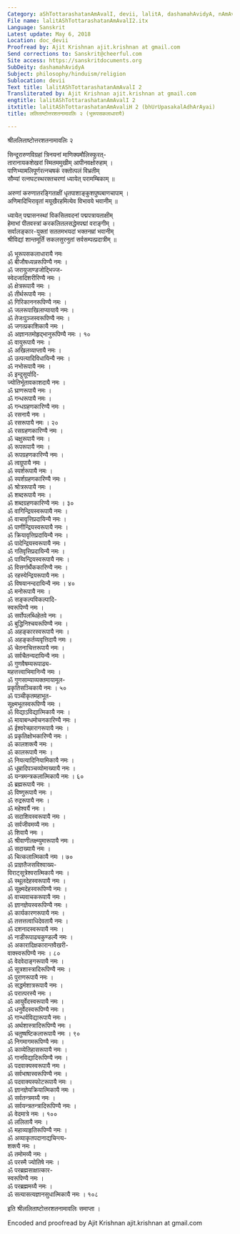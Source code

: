 ```yaml
---
Category: aShTottarashatanAmAvalI, devii, lalitA, dashamahAvidyA, nAmAvalI, devI
File name: lalitAShTottarashatanAmAvalI2.itx
Language: Sanskrit
Latest update: May 6, 2018
Location: doc_devii
Proofread by: Ajit Krishnan ajit.krishnan at gmail.com
Send corrections to: Sanskrit@cheerful.com
Site access: https://sanskritdocuments.org
SubDeity: dashamahAvidyA
Subject: philosophy/hinduism/religion
Sublocation: devii
Text title: lalitAShTottarashatanAmAvalI 2
Transliterated by: Ajit Krishnan ajit.krishnan at gmail.com
engtitle: lalitAShTottarashatanAmAvalI 2
itxtitle: lalitAShTottarashatanAmAvaliH 2 (bhUrUpasakalAdhArAyai)
title: ललिताष्टोत्तरशतनामावलिः २ (भूरूपसकलाधारायै)

---
```

  
 श्रीललिताष्टोत्तरशतनामावलिः २   
  
सिन्दूरारुणविग्रहां त्रिनयनां माणिक्यमौलिस्फुरत्-  
    तारानायकशेखरां स्मितममुखीम् आपीनवक्षोरुहाम् ।  
पाणिभ्यामलिपूर्णरत्नचषकं रक्तोत्पलं विभ्रतीम्  
    सौम्यां रत्नघटस्थरक्तचरणां ध्यायेत् परामम्बिकाम् ॥  
  
अरुणां करुणातरङ्गिताक्षीं धृतपाशाङ्कुशपुष्पबाणचापाम् ।  
अणिमादिभिरावृतां मयूखैरहमित्येव विभावये भवानीम् ॥  
  
ध्यायेत् पद्मासनस्थां विकसितवदनां पद्मपत्रायताक्षीम्  
    हेमाभां पीतवस्त्रां करकलितलसद्धेमपद्मां वराङ्गीम् ।  
सर्वालङ्कार-युक्तां सततमभयदां भक्तनम्रां भवानीम्  
    श्रीविद्यां शान्तमूर्तिं सकलसुरनुतां सर्वसम्पत्प्रदात्रीम् ॥  
  
ॐ भूरूपसकलाधारायै नमः  
ॐ बीजौषध्यन्नरूपिण्यै नमः ।  
ॐ जरायुजाण्डजोद्भिज्ज-  
    स्वेदजादिशरीरिण्यै नमः ।  
ॐ क्षेत्ररूपायै नमः ।  
ॐ तीर्थरूपायै नमः ।  
ॐ गिरिकाननरूपिण्यै नमः ।  
ॐ जलरूपाखिलाप्यायायै नमः ।  
ॐ तेजःपुञ्जस्वरूपिण्यै नमः ।  
ॐ जगत्प्रकाशिकायै नमः ।  
ॐ अज्ञानतमोहृद्भानुरूपिण्यै नमः । १०  
ॐ वायुरूपायै नमः ।  
ॐ अखिलव्याप्तायै नमः ।  
ॐ उत्पत्यादिविधायिन्यै नमः ।  
ॐ नभोरूपायै नमः ।  
ॐ इन्दुसूर्यादि-  
    ज्योतिर्भूतावकाशदायै नमः ।  
ॐ घ्राणरूपायै नमः ।  
ॐ गन्धरूपायै नमः ।  
ॐ गन्धग्रहणकारिण्यै नमः ।  
ॐ रसनायै नमः ।  
ॐ रसरूपायै नमः । २०  
ॐ रसग्रहणकारिण्यै नमः ।  
ॐ चक्षुरूपायै नमः ।  
ॐ रूपरूपायै नमः ।  
ॐ रूपग्रहणकारिण्यै नमः ।  
ॐ त्वग्रूपायै नमः ।  
ॐ स्पर्शरूपायै नमः ।  
ॐ स्पर्शग्रहणकारिण्यै नमः ।  
ॐ श्रोत्ररूपायै नमः ।  
ॐ शब्दरूपायै नमः ।  
ॐ शब्दग्रहणकारिण्यै नमः । ३०  
ॐ वागिन्द्रियस्वरूपायै नमः ।  
ॐ वाचावृत्तिप्रदायिन्यै नमः ।  
ॐ पाणीन्द्रियस्वरूपायै नमः ।  
ॐ क्रियावृत्तिप्रदायिन्यै नमः ।  
ॐ पादेन्द्रियस्वरूपायै नमः ।  
ॐ गतिवृत्तिप्रदायिन्यै नमः ।  
ॐ पाय्विन्द्रियस्वरूपायै नमः ।  
ॐ विसर्गार्थैककारिण्यै नमः ।  
ॐ रहस्येन्द्रियरूपायै नमः ।  
ॐ विषयानन्ददायिन्यै नमः । ४०  
ॐ मनोरूपायै नमः ।  
ॐ सङ्कल्पविकल्पादि-  
    स्वरूपिण्यै नमः ।  
ॐ सर्वोपलब्धिहेतवे नमः ।  
ॐ बुद्धिनिश्चयरूपिण्यै नमः ।  
ॐ अहङ्कारस्वरूपायै नमः ।  
ॐ अहङ्कर्तव्यवृत्तिदायै नमः ।  
ॐ चेतनाचित्तरूपायै नमः ।  
ॐ सर्वचैतन्यदायिन्यै नमः ।  
ॐ गुणवैषम्यरूपाढ्य-  
    महत्तत्त्वाभिमानिन्यै नमः ।  
ॐ गुणसाम्याव्यक्तमायामूल-  
    प्रकृतिसञ्चिकायै नमः । ५०  
ॐ पञ्चीकृतमहाभूत-  
    सूक्ष्मभूतस्वरूपिण्यै नमः ।  
ॐ विद्याऽविद्यात्मिकायै नमः ।  
ॐ मायाबन्धमोचनकारिण्यै नमः ।  
ॐ ईश्वरेच्छारागरूपायै नमः ।  
ॐ प्रकृतिक्षोभकारिण्यै नमः ।  
ॐ कालशक्त्यै नमः ।  
ॐ कालरूपायै नमः ।  
ॐ नियत्यादिनियामिकायै नमः ।  
ॐ धूम्रादिपञ्चव्योमाख्यायै नमः ।  
ॐ यन्त्रमन्त्रकलात्मिकायै नमः । ६०  
ॐ ब्रह्मरूपायै नमः ।  
ॐ विष्णुरूपायै नमः ।  
ॐ रुद्ररूपायै नमः ।  
ॐ महेश्वर्यै नमः ।  
ॐ सदाशिवस्वरूपायै नमः ।  
ॐ सर्वजीवमय्यै नमः ।  
ॐ शिवायै नमः ।  
ॐ श्रीवाणीलक्ष्म्युमारूपायै नमः ।  
ॐ सदाख्यायै नमः ।  
ॐ चित्कलात्मिकायै नमः । ७०  
ॐ प्राज्ञतैजसविश्वाख्य-  
    विराट्सूत्रेश्वरात्मिकायै नमः ।  
ॐ स्थूलदेहस्वरूपायै नमः ।  
ॐ सूक्ष्मदेहस्वरूपिण्यै नमः ।  
ॐ वाच्यवाचकरूपायै नमः ।  
ॐ ज्ञानज्ञेयस्वरूपिण्यै नमः ।  
ॐ कार्यकारणरूपायै नमः ।  
ॐ तत्तत्तत्वाधिदेवतायै नमः ।  
ॐ दशनादस्वरूपायै नमः ।  
ॐ नाडीरूपाढ्यकुण्डल्यै नमः ।  
ॐ अकारादिक्षकारान्तवैखरी-  
    वाक्स्वरूपिण्यै नमः । ८०  
ॐ वेदवेदाङ्गरूपायै नमः ।  
ॐ सूत्रशास्त्रादिरूपिण्यै नमः ।  
ॐ पुराणरूपायै नमः ।  
ॐ सद्धर्मशात्ररूपायै नमः ।  
ॐ परात्परस्यै नमः ।  
ॐ आयुर्वेदस्वरूपायै नमः ।  
ॐ धनुर्वेदस्वरूपिण्यै नमः ।  
ॐ गान्धर्वविद्यारूपायै नमः ।  
ॐ अर्थशास्त्रादिरूपिण्यै नमः ।  
ॐ चतुष्षष्टिकलारूपायै नमः । ९०  
ॐ निगमागमरूपिण्यै नमः ।  
ॐ काव्येतिहासरूपायै नमः ।  
ॐ गानविद्यादिरूपिण्यै नमः ।  
ॐ पदवाक्यस्वरूपायै नमः ।  
ॐ सर्वभाषास्वरूपिण्यै नमः ।  
ॐ पदवाक्यस्फोटरूपायै नमः ।  
ॐ ज्ञानज्ञेयक्रियात्मिकायै नमः ।  
ॐ सर्वतन्त्रमय्यै नमः ।  
ॐ सर्वयन्त्रतन्त्रादिरूपिण्यै नमः ।  
ॐ वेदमात्रे नमः । १००  
ॐ ललितायै नमः ।  
ॐ महाव्याहृतिरूपिण्यै नमः ।  
ॐ अव्याकृतपदानाद्यचिन्त्य-  
    शक्त्यै नमः ।  
ॐ तमोमय्यै नमः ।  
ॐ परस्मै ज्योतिषे नमः ।  
ॐ परब्रह्मसाक्षात्कार-  
    स्वरूपिण्यै नमः ।  
ॐ परब्रह्ममय्यै नमः ।  
ॐ सत्यासत्यज्ञानसुधात्मिकायै नमः । १०८  
  
इति श्रीललिताष्टोत्तरशतनामावलिः समाप्ता ।  
  
Encoded and proofread by Ajit Krishnan ajit.krishnan at gmail.com  
  
